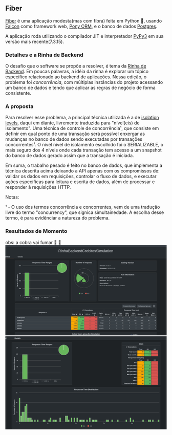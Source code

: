 ## Fiber
[Fiber](https://github.com/mvellasco/fiber) é uma aplicação modesta(mas com fibra) feita em Python :snake:, usando [Falcon](https://falconframework.org/) como framework web, [Pony ORM](https://ponyorm.org/), e o banco de dados [Postgres](https://www.postgresql.org/).

A aplicação roda utilizando o compilador JIT e interpretador [PyPy3](https://doc.pypy.org/en/latest/index.html) em sua versão mais recente(7.3.15).

### Detalhes e a Rinha de Backend
O desafio que o software se propõe a resolver, é tema da [Rinha de Backend](https://github.com/mvellasco/rinha-de-backend-2024-q1/tree/mvellasco-fiber-rinha). Em poucas palavras, a idéia da rinha é explorar um tópico específico relacionado ao backend de aplicações. Nessa edição, o problema foi *concorrência*, com múltiplas instâncias do projeto acessando um banco de dados e tendo que aplicar as regras de negócio de forma consistente.

### A proposta
Para resolver esse problema, a principal técnica utilizada é a de [isolation levels](http://en.wikipedia.org/wiki/Isolation_(database_systems)), daqui em diante, livremente traduzida para "nível(eis) de isolamento". Uma técnica de controle de concorrência¹, que consiste em definir em qual ponto de uma transação será possível enxergar as mudanças no banco de dados sendo executadas por transações concorrentes¹. O nível nível de isolamento escolhido foi o SERIALIZABLE, o mais seguro dos 4 níveis onde cada transação tem acesso a um snapshot do banco de dados gerado assim que a transação é iniciada.

Em suma, o trabalho pesado é feito no banco de dados, que implementa a técnica descrita acima deixando a API apenas com os compromissos de: validar os dados em requisições, controlar o fluxo de dados, e executar ações específicas para leitura e escrita de dados, além de processar e responder à requisições HTTP.


Notas:

¹ - O uso dos termos concorrência e concorrentes, vem de uma tradução livre do termo "concurrency", que signica simultainedade. A escolha desse termo, é para evidênciar a natureza do problema. 

### Resultados de Momento
obs: a cobra vai fumar :snake: :smoking:
![resultados-graficos](results/11-02-2024.png)
![resultados-graficos](results/11-02-2024-response-times.png)
